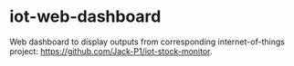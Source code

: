 # iot-web-dashboard

Web dashboard to display outputs from corresponding internet-of-things project: https://github.com/Jack-P1/iot-stock-monitor.
